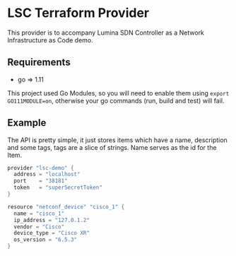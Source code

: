 # LSC Terraform Provider

This provider is to accompany Lumina SDN Controller as a Network Infrastructure as Code demo.

## Requirements

* go => 1.11

This project used Go Modules, so you will need to enable them using `export GO111MODULE=on`, otherwise your go commands (run, build and test) will fail.

## Example

The API is pretty simple, it just stores items which have a name, description and some tags, tags are a slice of strings. Name serves as the id for the Item. 

``` go
provider "lsc-demo" {
  address = "localhost"
  port    = "38181"
  token   = "superSecretToken"
}

resource "netconf_device" "cisco_1" {
  name = "cisco_1"
  ip_address = "127.0.1.2"
  vendor = "Cisco"
  device_type = "Cisco XR"
  os_version = "6.5.3"
}
```
